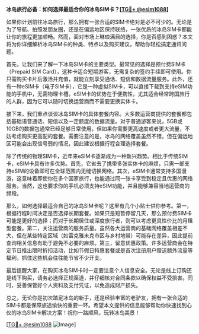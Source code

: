 **冰岛旅行必备：如何选择最适合你的冰岛SIM卡？[[TG💪+ @esim1088](https://t.me/s/esim1088)]**

如果你计划前往冰岛旅行，那么拥有一张合适的SIM卡绝对是必不可少的。无论是为了导航、拍照发朋友圈，还是在偏远地区保持联络，一张优质的冰岛SIM卡都能让你的旅程更加顺畅。然而，面对市场上琳琅满目的选择，你是否感到困惑？本文将为你详细解析冰岛SIM卡的种类、特点以及购买建议，帮助你轻松搞定通讯问题。

首先，让我们来了解一下冰岛SIM卡的主要类型。最常见的选择是预付费SIM卡（Prepaid SIM Card），这种卡适合短期游客，无需复杂的签约手续即可使用。你只需购买卡片后激活并充值，就能立刻享受通话、短信和数据流量服务。此外，还有一种eSIM卡（电子SIM卡），它是一种虚拟SIM卡，可以直接下载到支持eSIM功能的手机中，无需物理卡槽。eSIM卡的优势在于便携性，尤其适合经常跨国旅行的人群，因为它可以随时切换运营商而不需要更换实体卡。

接下来，我们重点谈谈冰岛SIM卡的具体套餐内容。大多数运营商提供的套餐都包括基础语音通话、短信以及一定额度的数据流量。对于普通游客来说，5GB或10GB的数据包通常已经足够日常使用。但如果你需要更高速度或者更大流量，不妨考虑购买更高配的套餐。需要注意的是，冰岛的网络覆盖虽然不错，但在偏远地区可能会出现信号弱的情况，因此建议根据行程合理选择套餐。

除了传统的物理SIM卡，近年来eSIM卡逐渐成为一种新兴趋势。相比于传统SIM卡，eSIM卡具有许多优势。首先，它省去了携带多张实体卡的麻烦，只需一部支持eSIM的设备即可在全球范围内无缝切换网络。其次，eSIM卡通常支持多国漫游，这意味着即使你在多个国家旅行，也能通过同一张卡享受到稳定且优惠的网络服务。当然，这也要求你的手机必须支持eSIM功能，并且能够兼容当地运营商的频段。

那么，如何选择最适合自己的冰岛SIM卡呢？这里有几个小贴士供你参考。第一，根据行程时间决定是否选择长期套餐。如果只是短暂停留几天，那么预付费SIM卡可能是更好的选择；而对于长期居住或深度旅行者，则可以考虑更具性价比的月租型套餐。第二，关注运营商的服务质量。虽然各大运营商的基础网络覆盖相差不大，但在某些特定区域（如雷克雅未克市区与乡村地带）可能存在差异，因此提前查询相关信息有助于避免不必要的麻烦。第三，留意优惠政策。许多运营商会在特定节日推出限时折扣活动，比如节假日特惠套餐或是首次注册用户赠送额外流量等福利，抓住这些机会往往能节省不少开支。

最后提醒大家，在购买冰岛SIM卡时一定要注意个人信息安全。无论是线上订购还是线下购买，请务必选择正规渠道，并仔细核对合同条款以确保权益不受损害。同时，妥善保管好个人资料及支付凭证，以免造成财产损失。

总之，无论你是初次踏足冰岛的新手，还是经验丰富的老驴友，拥有一张合适的SIM卡都是保障旅途愉快的重要一环。希望本文提供的信息能够帮助你快速找到心仪的冰岛SIM卡解决方案！祝你一路顺风，玩转冰岛美景！

[[TG💪+ @esim1088](https://t.me/s/esim1088) ![Image](https://i.postimg.cc/4NQfJmqS/Snipaste-2025-05-13-00-14-12.png)]